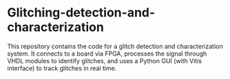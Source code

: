 # Glitching-detection-and-characterization
This repository contains the code for a glitch detection and characterization system. It connects to a board via FPGA, processes the signal through VHDL modules to identify glitches, and uses a Python GUI (with Vitis interface) to track glitches in real time.
